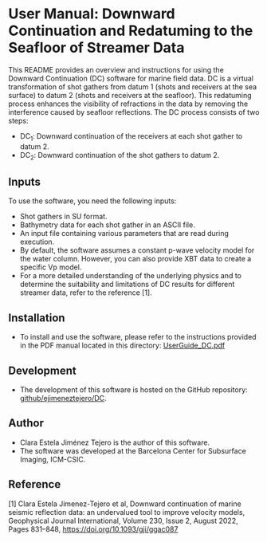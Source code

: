 # User Manual: Downward Continuation and Redatuming to the Seafloor of Streamer Data

This README provides an overview and instructions for using the Downward Continuation (DC) software for marine field data. DC is a virtual transformation of shot gathers from datum 1 (shots and receivers at the sea surface) to datum 2 (shots and receivers at the seafloor). This redatuming process enhances the visibility of refractions in the data by removing the interference caused by seafloor reflections. The DC process consists of two steps:

- DC<sub>1</sub>: Downward continuation of the receivers at each shot gather to datum 2.
- DC<sub>2</sub>: Downward continuation of the shot gathers to datum 2.

## Inputs

To use the software, you need the following inputs:

- Shot gathers in SU format.
- Bathymetry data for each shot gather in an ASCII file.
- An input file containing various parameters that are read during execution.
- By default, the software assumes a constant p-wave velocity model for the water column. However, you can also provide XBT data to create a specific Vp model.
- For a more detailed understanding of the underlying physics and to determine the suitability and limitations of DC results for different streamer data, refer to the reference [1].


## Installation

- To install and use the software, please refer to the instructions provided in the PDF manual located in this directory:  [UserGuide_DC.pdf](UserGuide_DC.pdf)

## Development

- The development of this software is hosted on the GitHub repository: 
  [github/ejimeneztejero/DC](https://github.com/ejimeneztejero/DC).

## Author

- Clara Estela Jiménez Tejero is the author of this software.
- The software was developed at the Barcelona Center for Subsurface Imaging, ICM-CSIC.

## Reference

[1] Clara Estela Jimenez-Tejero et al, Downward continuation of marine seismic reflection data: an undervalued tool to improve velocity models, Geophysical Journal International, Volume 230, Issue 2, August 2022, Pages 831–848, https://doi.org/10.1093/gji/ggac087
